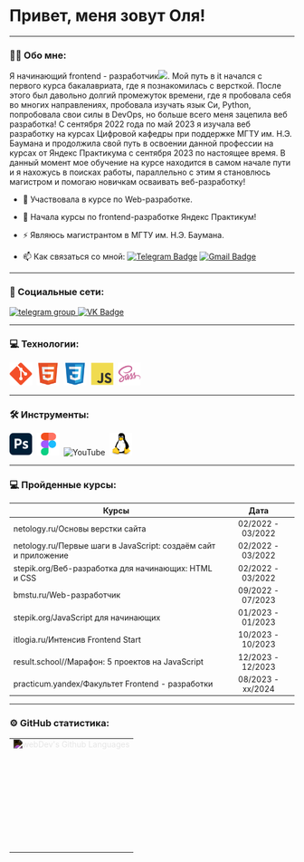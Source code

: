 
# Привет, меня зовут Оля!

---

### :man_technologist: Обо мне:

Я начинающий frontend - разработчик<img src="https://media.giphy.com/media/WUlplcMpOCEmTGBtBW/giphy.gif" width="30px">. Мой путь в it начался с первого курса бакалавриата, где я познакомилась с версткой. После этого был давольно долгий промежуток времени, где я пробовала себя во многих направлениях, пробовала изучать язык Си, Python, попробовала свои силы в DevOps, но больше всего меня зацепила веб разработка! С сентября 2022 года по май 2023 я изучала веб разработку на курсах Цифровой кафедры при поддержке МГТУ им. Н.Э. Баумана и продолжила свой путь в освоении данной профессии на курсах от Яндекс Практикума с сентября 2023 по настоящее время. В данный момент мое обучение на курсе находится в самом начале пути и я нахожусь в поисках работы, параллельно с этим я становлюсь магистром и помогаю новичкам осваивать веб-разработку!


- :telescope: Участвовала в курсе по Web-разработке.

- :seedling: Начала курсы по frontend-разработке Яндекс Практикум!

- :zap: Являюсь магистрантом в МГТУ им. Н.Э. Баумана.

- :mailbox: Как связаться со мной: [![Telegram Badge](https://img.shields.io/badge/-Olya-blue?style=flat&logo=Telegram&logoColor=white)](https://t.me/olyasnezhok) [![Gmail Badge](https://img.shields.io/badge/-Yandex-yellow?style=flat&logo=Gmail&logoColor=white)](mailto:xoxlunowa.o@yandex.ru)

---

### 🤝 Социальные сети:

  <div id="badges">
      <a href="https://t.me/olyasnezhok" target="_blank">
      <img src="https://cdn-icons-png.flaticon.com/512/2111/2111646.png" width="40" height="40" alt="telegram group" />
    </a>
        <a href="https://vk.com/kkoooll" target="_blank">
      <img src="https://cdn-icons-png.flaticon.com/512/145/145813.png" width="40" height="40" alt="VK Badge"/>
    </a>
       </div>

---

### 💻 Технологии:

<div>
  <img src="https://github.com/devicons/devicon/blob/master/icons/git/git-original.svg" title="git" alt="git" width="40" height="40"/>&nbsp
  <img src="https://github.com/devicons/devicon/blob/master/icons/html5/html5-original.svg" title="html5" alt="html5" width="40" height="40"/>&nbsp
  <img src="https://github.com/devicons/devicon/blob/master/icons/css3/css3-original.svg" title="css" alt="css" width="40" height="40"/>&nbsp
  <img src="https://github.com/devicons/devicon/blob/master/icons/javascript/javascript-original.svg" title="javascript" alt="javascript" width="40" height="40"/>&nbsp
  <img src="https://github.com/devicons/devicon/blob/master/icons/sass/sass-original.svg" title="sass/scss" alt="sass/scss" width="40" height="40"/>&nbsp;
</div>

---

### 🛠 Инструменты:

<div>
  <img src="https://github.com/devicons/devicon/blob/master/icons/photoshop/photoshop-plain.svg" title="photoshop" alt="photoshop" width="40" height="40"/>&nbsp;
  <img src="https://github.com/devicons/devicon/blob/master/icons/figma/figma-original.svg" title="figma" alt="figma" width="40" height="40"/>&nbsp;
  <img src="https://upload.wikimedia.org/wikipedia/commons/9/9e/YouTube_Logo_%282013-2017%29.svg" title="YouTube" alt="YouTube" width="40" height="40"/>&nbsp;
  <img src="https://github.com/devicons/devicon/blob/master/icons/linux/linux-original.svg" title="linux" alt="linux" width="40" height="40"/>&nbsp;
</div>

---

 ### 💻 Пройденные курсы:

| Курсы                                                           | Дата              |
| ----------------------------------------------------------------| :---------------: |
| netology.ru/Основы верстки сайта                                | 02/2022 - 03/2022 |
| netology.ru/Первые шаги в JavaScript: создаём сайт и приложение | 02/2022 - 03/2022 |
| stepik.org/Веб-разработка для начинающих: HTML и CSS            | 02/2022 - 03/2022 |
| bmstu.ru/Web-разработчик                                        | 09/2022 - 07/2023 |
| stepik.org/JavaScript для начинающих                            | 01/2023 - 01/2023 |
| itlogia.ru/Интенсив Frontend Start                              | 10/2023 - 10/2023 |
| result.school//Марафон: 5 проектов на JavaScript                | 12/2023 - 12/2023 |
| practicum.yandex/Факультет Frontend - разработки                | 08/2023 - xx/2024 |


---


### ⚙️ GitHub статистика:

<table>
  <tr>
      <td>
        <img style = "filter: invert(1);" height="195px" align="right" alt="webDev's Github Languages" src="https://github-readme-stats.vercel.app/api/top-langs/?username=CodePixelPioner&layout=compact&theme=vision-friendly-dark)](https://github.com/anuraghazra/github-readme-stats" /> 
    </td>
  </tr>
</table>

